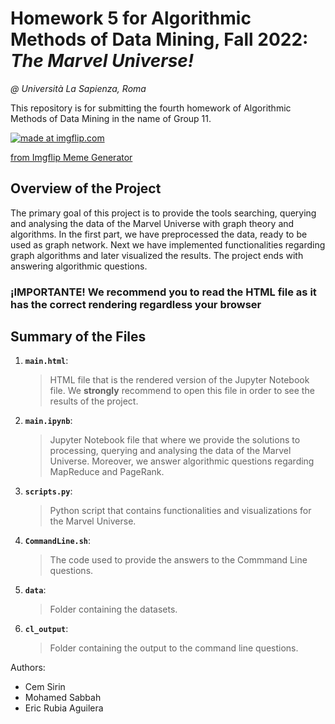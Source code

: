 # Homework 5 for Algorithmic Methods of Data Mining, Fall 2022: *The Marvel Universe!*
*@ Università La Sapienza, Roma*

This repository is for submitting the fourth homework of Algorithmic Methods of Data Mining in the name of Group 11.

<a href="https://imgflip.com/i/76ru2z"><img src="https://i.imgflip.com/76ru2z.jpg" title="made at imgflip.com"/></a><div><a href="https://imgflip.com/memegenerator">from Imgflip Meme Generator</a></div>

## Overview of the Project
The primary goal of this project is to provide the tools searching, querying and analysing the data of the Marvel Universe with graph theory and algorithms. In the first part, we have preprocessed the data, ready to be used as graph network. Next we have implemented functionalities regarding graph algorithms and later visualized the results. The project ends with answering algorithmic questions.

### **¡IMPORTANTE! We recommend you to read the HTML file as it has the correct rendering regardless your browser**

## Summary of the Files

1. __`main.html`__:
    > HTML file that is the rendered version of the Jupyter Notebook file. We **strongly** recommend to open this file in order to see the results of the project.
2. __`main.ipynb`__:
    > Jupyter Notebook file that where we provide the solutions to processing, querying and analysing the data of the Marvel Universe. Moreover, we answer algorithmic questions regarding MapReduce and PageRank.
3. __`scripts.py`__:
    > Python script that contains functionalities and visualizations for the Marvel Universe.
4. __`CommandLine.sh`__:
   > The code used to provide the answers to the Commmand Line questions.
5. __`data`__:
    > Folder containing the datasets.
6. __`cl_output`__:
    > Folder containing the output to the command line questions.

Authors:
- Cem Sirin
- Mohamed Sabbah
- Eric Rubia Aguilera
